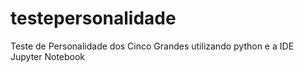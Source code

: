# testepersonalidade
Teste de Personalidade dos Cinco Grandes utilizando python e a IDE Jupyter Notebook
